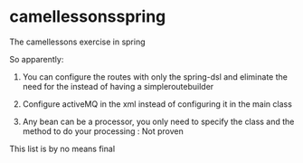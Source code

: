 camellessonsspring
==================

The camellessons exercise in spring

So apparently:

1. You can configure the routes with only the spring-dsl and eliminate the need for the instead of having a simpleroutebuilder

2. Configure  activeMQ in the xml instead of configuring it in the main class

3. Any bean can be a processor, you only need to specify the class and the method to do your processing : Not proven

This list is by no means final
